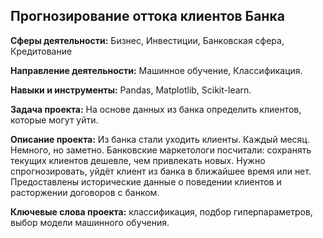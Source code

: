 ## Прогнозирование оттока клиентов Банка

**Сферы деятельности:** Бизнес, Инвестиции, Банковская сфера, Кредитование

**Направление деятельности:** Машинное обучение, Классификация.

**Навыки и инструменты:** Pandas, Matplotlib, Scikit-learn.

**Задача проекта:** На основе данных из банка определить клиентов, которые могут уйти.

**Описание проекта:** Из банка стали уходить клиенты. Каждый месяц. Немного, но заметно. Банковские маркетологи посчитали: сохранять текущих клиентов дешевле, чем привлекать новых. Нужно спрогнозировать, уйдёт клиент из банка в ближайшее время или нет. Предоставлены исторические данные о поведении клиентов и расторжении договоров с банком.

**Ключевые слова проекта:** классификация, подбор гиперпараметров, выбор модели машинного обучения.